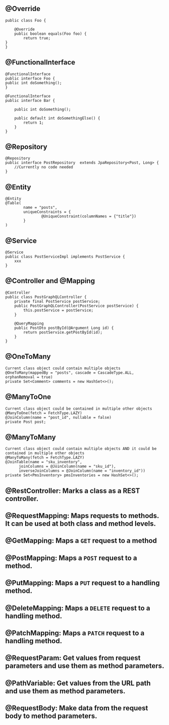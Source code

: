 ## @Override
```
public class Foo {

    @Override
    public boolean equals(Foo foo) {
        return true;
}
}
```

## @FunctionalInterface
```
@FunctionalInterface
public interface Foo {
public int doSomething();
}

@FunctionalInterface
public interface Bar {

    public int doSomething();

    public default int doSomethingElse() {
        return 1;
    }
}
```


## @Repository
```
@Repository
public interface PostRepository  extends JpaRepository<Post, Long> {
    //Currently no code needed
}

```

## @Entity
```
@Entity
@Table(
        name = "posts",
        uniqueConstraints = {
                @UniqueConstraint(columnNames = {"title"})
        }
)
```

## @Service
```
@Service
public class PostServiceImpl implements PostService {
    xxx
}
```

## @Controller and @Mapping
```
@Controller
public class PostGraphQLController {
    private final PostService postService;
    public PostGraphQLController(PostService postService) {
        this.postService = postService;
    }

    @QueryMapping
    public PostDto postById(@Argument Long id) {
        return postService.getPostById(id);
    }
}
```


## @OneToMany
```
Current class object could contain multiple objects
@OneToMany(mappedBy = "posts", cascade = CascadeType.ALL, orphanRemoval = true)
private Set<Comment> comments = new HashSet<>();
```

## @ManyToOne
```
Current class object could be contained in multiple other objects
@ManyToOne(fetch = FetchType.LAZY)
@JoinColumn(name = "post_id", nullable = false)
private Post post;
```


## @ManyToMany
```
Current class object could contain multiple objects AND it could be contained in multiple other objects
@ManyToMany(fetch = FetchType.LAZY)
@JoinTable(name = "sku_inventory",
      joinColumns = @JoinColumn(name = "sku_id"),
      inverseJoinColumns = @JoinColumn(name = "inventory_id"))
private Set<PmsInventory> pmsInventories = new HashSet<>();
 ```



## @RestController: Marks a class as a REST controller.

## @RequestMapping: Maps requests to  methods. It can be used at both class and method levels.

## @GetMapping: Maps a `GET` request to a method

## @PostMapping: Maps a `POST` request to a  method.

## @PutMapping: Maps a `PUT` request to a handling method.

## @DeleteMapping: Maps a `DELETE` request to a handling method.

## @PatchMapping: Maps a `PATCH` request to a handling method.

## @RequestParam: Get values from request parameters and use them as method parameters.

## @PathVariable: Get values from the URL path and use them as method parameters.

## @RequestBody: Make data from the request body to method parameters.
